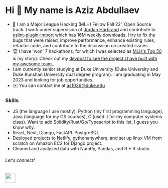 Hi 👋 My name is Aziz Abdullaev
=============================== 

*   🚀  I am a Major League Hacking (MLH) Fellow Fall 22', Open Source track. I work under supervision of [Jordan Harbrand](https://github.com/ljharb) and contribute to [eslint-plugin-import](https://github.com/import-js/eslint-plugin-import) which has 16M weekly downloads. I try to fix the bugs that were raised, improve performance, enhance existing rules, refactor code, and contribute to the discussion on created issues.
*   🏆  I have 'won' 7 hackathons, for which I was selected as [MLH's Top 50](https://top.mlh.io/2022/profiles/aziz-abdullaev) is my story). Check out my [devpost to see the project I have built with my awesome team.](https://devpost.com/azyzz228).
*   I am currently senior studying at Duke University (Duke University and Duke Kunshan University dual degree program). I am graduating in May 2023 and looking for job opportunities.
*   ✉️  You can contact me at as1036@duke.edu

### Skills

* JS (the language I use mostly), Python (my first programming language), Java (language for my CS courses), C (used it for my computer systems class). Want to add Solidity/Rust/Go/Typescript to this list, I guess you know why.
* React, Next, Django, FastAPI. PostgreSQL
* Deployed projects to Netlify, pythonanywhere, and set up linux VM from scratch on Amazon EC2 for Django project.
* Cleaned and analyzed data with NumPy, Pandas, and R + R studio.

###### Let's connect!
                  
<p align="left"><a href="https://www.linkedin.com/in/aziz-abdullaev" target="_blank" rel="noreferrer"><img src="https://raw.githubusercontent.com/danielcranney/readme-generator/main/public/icons/socials/linkedin.svg" width="32" height="32" /></a></p>
